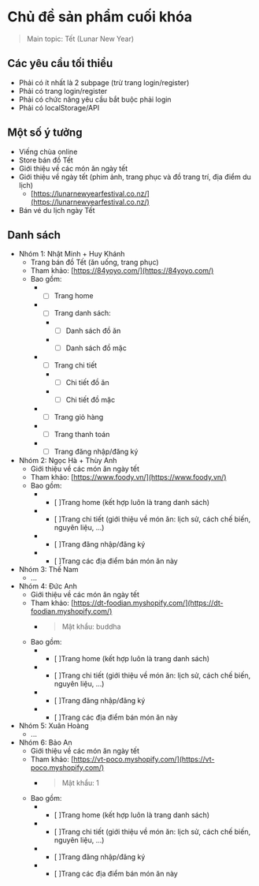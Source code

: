 # Chủ đề sản phẩm cuối khóa

> Main topic: Tết (Lunar New Year)

## Các yêu cầu tối thiểu

-   Phải có ít nhất là 2 subpage (trừ trang login/register)
-   Phải có trang login/register
-   Phải có chức năng yêu cầu bắt buộc phải login
-   Phải có localStorage/API

## Một số ý tưởng

-   Viếng chùa online
-   Store bán đồ Tết
-   Giới thiệu về các món ăn ngày tết
-   Giới thiệu về ngày tết (phim ảnh, trang phục và đồ trang trí, địa điểm du lịch)
    -   [https://lunarnewyearfestival.co.nz/](https://lunarnewyearfestival.co.nz/)
-   Bán vé du lịch ngày Tết

## Danh sách

-   Nhóm 1: Nhật Minh + Huy Khánh
    -   Trang bán đồ Tết (ăn uống, trang phục)
    -   Tham khảo: [https://84yoyo.com/](https://84yoyo.com/)
    -   Bao gồm:
        -   -   [ ] Trang home
        -   -   [ ] Trang danh sách:
            -   -   [ ] Danh sách đồ ăn
            -   -   [ ] Danh sách đồ mặc
        -   -   [ ] Trang chi tiết
            -   -   [ ] Chi tiết đồ ăn
            -   -   [ ] Chi tiết đồ mặc
        -   -   [ ] Trang giỏ hàng
        -   -   [ ] Trang thanh toán
        -   -   [ ] Trang đăng nhập/đăng ký
-   Nhóm 2: Ngọc Hà + Thùy Anh
    -   Giới thiệu về các món ăn ngày tết
    -   Tham khảo: [https://www.foody.vn/](https://www.foody.vn/)
    -   Bao gồm:
        -   -   [ ]Trang home (kết hợp luôn là trang danh sách)
        -   -   [ ]Trang chi tiết (giới thiệu về món ăn: lịch sử, cách chế biến, nguyên liệu, ...)
        -   -   [ ]Trang đăng nhập/đăng ký
        -   -   [ ]Trang các địa điểm bán món ăn này
-   Nhóm 3: Thế Nam
    -   ...
-   Nhóm 4: Đức Anh
    -   Giới thiệu về các món ăn ngày tết
    -   Tham khảo: [https://dt-foodian.myshopify.com/](https://dt-foodian.myshopify.com/)
        -   > Mật khẩu: buddha
    -   Bao gồm:
        -   -   [ ]Trang home (kết hợp luôn là trang danh sách)
        -   -   [ ]Trang chi tiết (giới thiệu về món ăn: lịch sử, cách chế biến, nguyên liệu, ...)
        -   -   [ ]Trang đăng nhập/đăng ký
        -   -   [ ]Trang các địa điểm bán món ăn này
-   Nhóm 5: Xuân Hoàng
    -   ...
-   Nhóm 6: Bảo An
    -   Giới thiệu về các món ăn ngày tết
    -   Tham khảo: [https://vt-poco.myshopify.com/](https://vt-poco.myshopify.com/)
        -   > Mật khẩu: 1
    -   Bao gồm:
        -   -   [ ]Trang home (kết hợp luôn là trang danh sách)
        -   -   [ ]Trang chi tiết (giới thiệu về món ăn: lịch sử, cách chế biến, nguyên liệu, ...)
        -   -   [ ]Trang đăng nhập/đăng ký
        -   -   [ ]Trang các địa điểm bán món ăn này
